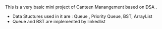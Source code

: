 This is a very basic mini project of Canteen Manangement based on DSA . 
- Data Stuctures used in it are : Queue , Priority Queue, BST, ArrayList
- Queue and BST are implemented by linkedlist
